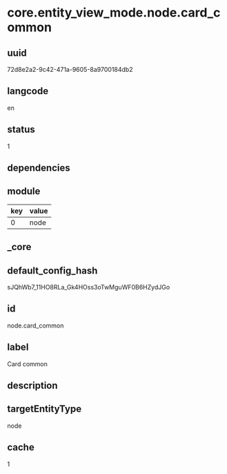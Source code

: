 # core.entity_view_mode.node.card_common

## uuid
72d8e2a2-9c42-471a-9605-8a9700184db2

## langcode
en

## status
1

## dependencies

## module
|key|value|
|-|-|
|0|node|


## _core

## default_config_hash
sJQhWb7_11HO8RLa_Gk4HOss3oTwMguWF0B6HZydJGo

## id
node.card_common

## label
Card common

## description


## targetEntityType
node

## cache
1
